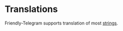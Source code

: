 # Translations

Friendly-Telegram supports translation of most [strings](https://techterms.com/definition/string "definition"). 
<!--stackedit_data:
eyJoaXN0b3J5IjpbLTY1MDU1Nzk0XX0=
-->